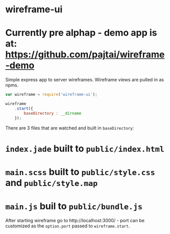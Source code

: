 # wireframe-ui

# Currently pre alphap - demo app is at: https://github.com/pajtai/wireframe-demo

Simple express app to server wireframes.
Wireframe views are pulled in as npms.

```javascript
var wireframe = require('wireframe-ui');

wireframe
    .start({
        baseDirectory : __dirname
    });

```

There are 3 files that are watched and built in `baseDirectory`:

# `index.jade` built to `public/index.html`
# `main.scss` built to `public/style.css` and `public/style.map`
# `main.js` buil to `public/bundle.js`

After starting wireframe go to http://localhost:3000/ - port can be customized as the `option.port` passed to `wireframe.start`.
